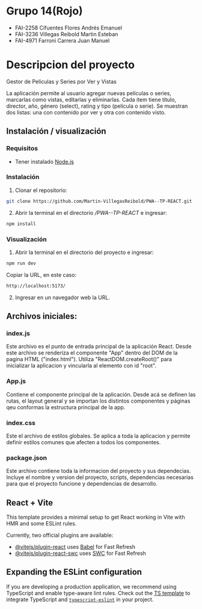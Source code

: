 # Grupo 14(Rojo)

- FAI-2258 Cifuentes Flores Andrés Emanuel
- FAI-3236 Villegas Reibold Martin Esteban
- FAI-4971 Farroni Carrera Juan Manuel

# Descripcion del proyecto

Gestor de Peliculas y Series por Ver y Vistas

La aplicación permite al usuario agregar nuevas películas o series, marcarlas como vistas, editarlas
y eliminarlas. Cada ítem tiene título, director, año, género (select), rating y tipo (película o serie).
Se muestran dos listas: una con contenido por ver y otra con contenido visto.

## Instalación / visualización

### Requisitos

- Tener instalado [Node.js](https://nodejs.org/)

### Instalación

1. Clonar el repositorio:

```bash
git clone https://github.com/Martin-VillegasReibold/PWA--TP-REACT.git
```

2. Abrir la terminal en el directorio _/PWA--TP-REACT_ e ingresar:

```bash
npm install
```

### Visualización

1. Abrir la terminal en el directorio del proyecto e ingresar:

```bash
npm run dev
```

Copiar la URL, en este caso:

```bash
http://localhost:5173/
```

2. Ingresar en un navegador web la URL.

## Archivos iniciales:

### index.js

Este archivo es el punto de entrada principal de la aplicación React. Desde este archivo se renderiza
el componente "App" dentro del DOM de la pagina HTML ("index.html"). Utiliza "ReactDOM.createRoot()" para
inicializar la aplicacion y vincularla al elemento con id "root".

### App.js

Contiene el componente principal de la aplicación. Desde acá se definen las rutas, el layout general y
se importan los distintos componentes y páginas qeu conformas la estructura principal de la app.

### index.css

Este el archivo de estilos globales. Se aplica a toda la aplicacion y permite definir estilos comunes que
afecten a todos los componentes.

### package.json

Este archivo contiene toda la informacion del proyecto y sus dependecias. Incluye el nombre y version del
proyecto, scripts, dependencias necesarias para que el proyecto funcione y dependencias de desarrollo.

## React + Vite

This template provides a minimal setup to get React working in Vite with HMR and some ESLint rules.

Currently, two official plugins are available:

- [@vitejs/plugin-react](https://github.com/vitejs/vite-plugin-react/blob/main/packages/plugin-react/README.md) uses [Babel](https://babeljs.io/) for Fast Refresh
- [@vitejs/plugin-react-swc](https://github.com/vitejs/vite-plugin-react-swc) uses [SWC](https://swc.rs/) for Fast Refresh

## Expanding the ESLint configuration

If you are developing a production application, we recommend using TypeScript and enable type-aware lint rules. Check out the [TS template](https://github.com/vitejs/vite/tree/main/packages/create-vite/template-react-ts) to integrate TypeScript and [`typescript-eslint`](https://typescript-eslint.io) in your project.
